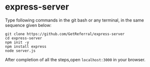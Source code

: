 # express-server
Type following commands in the git bash or any terminal,  in the same sequence given below:

```
git clone https://github.com/GetReferral/express-server
cd express-server
npm init -y
npm install express
node server.js
```
After completion of all the steps,open `localhost:3000` in your browser.
